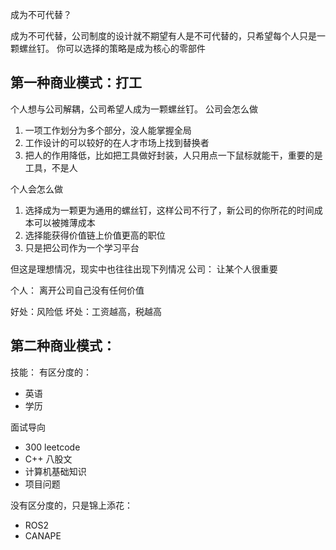成为不可代替？

成为不可代替，公司制度的设计就不期望有人是不可代替的，只希望每个人只是一颗螺丝钉。
你可以选择的策略是成为核心的零部件

## 第一种商业模式：打工

个人想与公司解耦，公司希望人成为一颗螺丝钉。
公司会怎么做
1. 一项工作划分为多个部分，没人能掌握全局
2. 工作设计的可以较好的在人才市场上找到替换者
3. 把人的作用降低，比如把工具做好封装，人只用点一下鼠标就能干，重要的是工具，不是人

个人会怎么做
1. 选择成为一颗更为通用的螺丝钉，这样公司不行了，新公司的你所花的时间成本可以被摊薄成本
2. 选择能获得价值链上价值更高的职位
3. 只是把公司作为一个学习平台


但这是理想情况，现实中也往往出现下列情况
公司：
让某个人很重要

个人：
离开公司自己没有任何价值

好处：风险低
坏处：工资越高，税越高

## 第二种商业模式：


技能：
有区分度的：
* 英语
* 学历
  
面试导向
* 300 leetcode
* C++ 八股文
* 计算机基础知识
* 项目问题

没有区分度的，只是锦上添花：
* ROS2
* CANAPE
